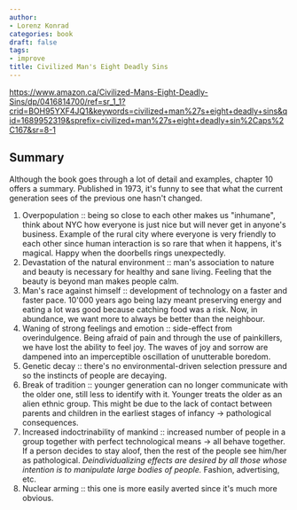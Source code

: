 ```yaml
---
author:
- Lorenz Konrad
categories: book
draft: false
tags:
- improve
title: Civilized Man's Eight Deadly Sins
---
```


<https://www.amazon.ca/Civilized-Mans-Eight-Deadly-Sins/dp/0416814700/ref=sr_1_1?crid=BOH95YXF4JQ1&keywords=civilized+man%27s+eight+deadly+sins&qid=1689952319&sprefix=civilized+man%27s+eight+deadly+sin%2Caps%2C167&sr=8-1>

## Summary

Although the book goes through a lot of detail and examples, chapter 10 offers a summary. Published in 1973, it's funny to see that what the current generation sees of the previous one hasn't changed.

1. Overpopulation :: being so close to each other makes us "inhumane", think about NYC how everyone is just nice but will never get in anyone's business. Example of the rural city where everyone is very friendly to each other since human interaction is so rare that when it happens, it's magical. Happy when the doorbells rings unexpectedly.
2. Devastation of the natural environment :: man's association to nature and beauty is necessary for healthy and sane living. Feeling that the beauty is beyond man makes people calm.
3. Man's race against himself :: development of technology on a faster and faster pace. 10'000 years ago being lazy meant preserving energy and eating a lot was good because catching food was a risk. Now, in abundance, we want more to always be better than the neighbour.
4. Waning of strong feelings and emotion :: side-effect from overindulgence. Being afraid of pain and through the use of painkillers, we have lost the ability to feel joy. The waves of joy and sorrow are dampened into an imperceptible oscillation of unutterable boredom.
5. Genetic decay :: there's no environmental-driven selection pressure and so the instincts of people are decaying.
6. Break of tradition :: younger generation can no longer communicate with the older one, still less to identify with it. Younger treats the older as an alien ethnic group. This might be due to the lack of contact between parents and children in the earliest stages of infancy -> pathological consequences.
7. Increased indoctrinability of mankind :: increased number of people in a group together with perfect technological means -> all behave together. If a person decides to stay aloof, then the rest of the people see him/her as pathological. *Deindividualizing effects are desired by all those whose intention is to manipulate large bodies of people.* Fashion, advertising, etc.
8. Nuclear arming :: this one is more easily averted since it's much more obvious.

